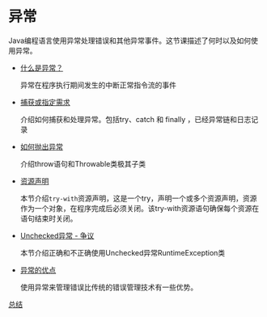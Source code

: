 # 异常
Java编程语言使用异常处理错误和其他异常事件。这节课描述了何时以及如何使用异常。

* [什么是异常？](/content/essential/exceptions/definition.md)
    
    异常在程序执行期间发生的中断正常指令流的事件
* [捕获或指定需求](/content/essential/exceptions/catchOrDeclare.md)
    
    介绍如何捕获和处理异常。包括try、catch 和  finally ，已经异常链和日志记录
* [如何抛出异常](/content/essential/exceptions/throwing.md)
    
    介绍throw语句和Throwable类极其子类 
* [资源声明](/content/essential/exceptions/tryResourceClose.md)
    
    本节介绍`try-with`资源声明，这是一个try，声明一个或多个资源声明，资源作为一个对象，在程序完成后必须关闭。该try-with资源语句确保每个资源在语句结束时关闭。  

* [Unchecked异常 - 争议](/content/essential/exceptions/runtime.md)
   
    本节介绍正确和不正确使用Unchecked异常RuntimeException类

* [异常的优点](/content/essential/exceptions/advantages.md)

    使用异常来管理错误比传统的错误管理技术有一些优势。    
    
                                                                          
[总结](/content/essential/exceptions/summary.md)